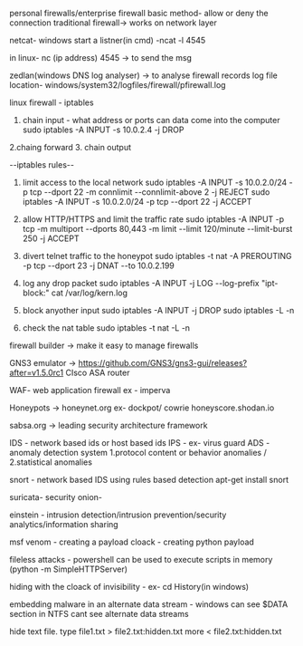 personal firewalls/enterprise firewall
basic method- allow or deny the connection
traditional firewall-> works on network layer

netcat- windows start a listner(in cmd)
-ncat -l 4545

in linux- nc (ip address) 4545 -> to send the msg

zedlan(windows DNS log analyser) -> to analyse firewall records
log file location- windows/system32/logfiles/firewall/pfirewall.log

linux firewall - iptables
1. chain input - what address or ports can data come into the computer
sudo iptables -A INPUT -s 10.0.2.4 -j DROP

2.chaing forward
3. chain output

--iptables rules--
1. limit access to the local network
sudo iptables -A INPUT -s 10.0.2.0/24 -p tcp --dport 22 -m connlimit --connlimit-above 2 -j REJECT
sudo iptables -A INPUT -s 10.0.2.0/24 -p tcp --dport 22 -j ACCEPT

2. allow HTTP/HTTPS and limit the traffic rate
sudo iptables -A INPUT -p tcp -m multiport --dports 80,443 -m limit --limit 120/minute --limit-burst 250 -j ACCEPT

3. divert telnet traffic to the honeypot
sudo iptables -t nat -A PREROUTING -p tcp --dport 23 -j DNAT --to 10.0.2.199

4. log any drop packet
sudo iptables -A INPUT -j LOG --log-prefix "ipt-block:"
cat /var/log/kern.log

5. block anyother input
sudo iptables -A INPUT -j DROP
sudo iptables -L -n

6. check the nat table
sudo iptables -t nat -L -n


firewall builder -> make it easy to manage firewalls

GNS3 emulator -> https://github.com/GNS3/gns3-gui/releases?after=v1.5.0rc1
CIsco ASA router

WAF- web application firewall
ex - imperva

Honeypots -> honeynet.org
ex- dockpot/ cowrie
honeyscore.shodan.io

sabsa.org -> leading security architecture framework

IDS - network based ids or host based ids
IPS - ex- virus guard
ADS - anomaly detection system 
1.protocol content or behavior anomalies   /   2.statistical anomalies

snort - network based IDS using rules based detection
apt-get install snort

suricata-
security onion-

einstein - intrusion detection/intrusion prevention/security analytics/information sharing

msf venom - creating a payload
cloack - creating python payload

fileless attacks - powershell can be used to execute scripts in memory
(python -m SimpleHTTPServer)

hiding with the cloack of invisibility - ex- cd History(in windows)

embedding malware in an alternate data stream - windows can see $DATA section in NTFS cant see alternate data streams

hide text file.
type file1.txt > file2.txt:hidden.txt
more < file2.txt:hidden.txt